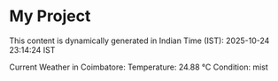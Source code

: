 # My Project

This content is dynamically generated in Indian Time (IST): 2025-10-24 23:14:24 IST


Current Weather in Coimbatore:
Temperature: 24.88 °C
Condition: mist

